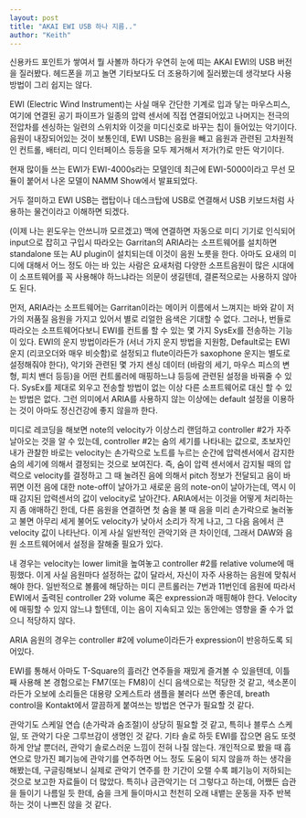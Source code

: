 ```yaml
---
layout: post
title: "AKAI EWI USB 하나 지름.."
author: "Keith"
---
```



신용카드 포인트가 쌓여서 뭘 사볼까 하다가 우연히 눈에 띠는 AKAI EWI의 USB 버전을 질러봤다. 헤드폰을 끼고 놀면 기타보다도 더 조용하기에 질러봤는데 생각보다 사용방법이 그리 쉽지는 않다.




EWI (Electric Wind Instrument)는 사실 매우 간단한 기계로 입과 닿는 마우스피스, 여기에 연결된 공기 파이프가 일종의 압력 센서에 직접 연결되어있고 나머지는 전극의 전압차를 센싱하는 일련의 스위치와 이것을 미디신호로 바꾸는 칩이 들어있는 악기이다. 음원이 내장되어있는 것이 보통인데, EWI USB는 음원을 빼고 음원과 관련된 고차원적인 컨트롤, 배터리, 미디 인터페이스 등등을 모두 제거해서 저가(?)로 만든 악기이다.




현재 많이들 쓰는 EWI가 EWI-4000s라는 모델인데 최근에 EWI-5000이라고 무선 모듈이 붙어서 나온 모델이 NAMM Show에서 발표되었다. 




거두 절미하고 EWI USB는 랩탑이나 데스크탑에 USB로 연결해서 USB 키보드처럼 사용하는 물건이라고 이해하면 되겠다.




(이제 나는 윈도우는 안쓰니까 모르겠고) 맥에 연결하면 자동으로 미디 기기로 인식되어 input으로 잡히고 구입시 따라오는 Garritan의 ARIA라는 소프트웨어를 설치하면 standalone 또는 AU plugin이 설치되는데 이것이 음원 노릇을 한다. 아마도 요새의 미디에 대해서 어느 정도 아는 바 있는 사람은 요새처럼 다양한 소프트음원이 많은 시대에 이 소프트웨어를 꼭 사용해야 하느냐라는 의문이 생길텐데, 결론적으로는 사용하지 않아도 된다.




먼저, ARIA라는 소프트웨어는 Garritan이라는 메이커 이름에서 느껴지는 바와 같이 저가의 저품질 음원을 가지고 있어서 별로 리얼한 음색은 기대할 수 없다. 그러나, 번들로 따라오는 소프트웨어다보니 EWI를 컨트롤 할 수 있는 몇 가지 SysEx를 전송하는 기능이 있다. EWI의 운지 방법이라든가 (서너 가지 운지 방법을 지원함, Default로는 EWI 운지 (리코오더와 매우 비슷함)로 설정되고 flute이라든가 saxophone 운지는 별도로 설정해줘야 한다), 악기와 관련된 몇 가지 센싱 데이터 (바람의 세기, 마우스 피스의 변형, 피치 밴더 등등)을 어떤 컨트롤러에 매핑하느냐 등등에 관련된 설정을 바꿔줄 수 있다. SysEx를 제대로 외우고 전송할 방법이 없는 이상 다른 소프트웨어로 대신 할 수 있는 방법은 없다. 그런 의미에서 ARIA를 사용하지 않는 이상에는 default 설정을 이용하는 것이 아마도 정신건강에 좋지 않을까 한다.




미디로 레코딩을 해보면 note의 velocity가 이상스리 랜덤하고 controller #2가 자주 날아오는 것을 알 수 있는데, controller #2는 숨의 세기를 나타내는 값으로, 초보자인 내가 관찰한 바로는 velocity는 손가락으로 노트를 누르는 순간에 압력센서에서 감지한 숨의 세기에 의해서 결정되는 것으로 보여진다. 즉, 숨이 압력 센서에서 감지될 때의 압력으로 velocity를 결정하고 그 때 눌려진 음에 의해서 pitch 정보가 전달되고 음이 바뀌면 이전 음에 대한 note-off이 날아가고 새로운 음의 note-on이 날아가는데, 역시 이때 감지된 압력센서의 값이 velocity로 날아간다. ARIA에서는 이것을 어떻게 처리하는지 좀 애매하긴 한데, 다른 음원을 연결하면 첫 숨을 불 때 음을 미리 손가락으로 눌러놓고 불면 아무리 세게 불어도 velocity가 낮아서 소리가 작게 나고, 그 다음 음에서 큰 velocity 값이 나타난다. 이게 사실 일반적인 관악기와 큰 차이인데, 그래서 DAW와 음원 소프트웨어에서 설정을 잘해줄 필요가 있다.




내 경우는 velocity는 lower limit을 높여놓고 controller #2를 relative volume에 매핑했다. 이게 사실 음원마다 설정하는 값이 달라서, 자신이 자주 사용하는 음원에 맞춰서 해야 한다. 일반적으로 볼륨에 해당하는 미디 콘트롤러는 7번과 11번인데 음원에 따라서 EWI에서 출력된 controller 2와 volume 혹은 expression과 매핑해야 한다. Velocity에 매핑할 수 있지 않느냐 할텐데, 이는 음이 지속되고 있는 동안에는 영향을 줄 수가 없으니 적당하지 않다.




ARIA 음원의 경우는 controller #2에 volume이라든가 expression이 반응하도록 되어있다. 




EWI를 통해서 아마도 T-Square의 흘러간 연주들을 재밌게 즐겨볼 수 있을텐데, 이틀째 사용해 본 경험으로는 FM7(또는 FM8)이 신디 음색으로는 적당한 것 같고, 색소폰이라든가 오보에 소리들은 대용량 오케스트라 샘플을 불러다 쓰면 좋은데, breath control을 Kontakt에서 깔끔하게 붙여쓰는 방법은 연구가 필요할 것 같다.




관악기도 스케일 연습 (손가락과 숨조절)이 상당히 필요할 것 같고, 특히나 블루스 스케일, 또 관악기 다운 그루브감이 생명인 것 같다. 기타 솔로 하듯 EWI를 잡으면 음도 또렷하게 안날 뿐더러, 관악기 솔로스러운 느낌이 전혀 나질 않는다. 개인적으로 봤을 때 흡연으로 망가진 폐기능에 관악기를 연주하면 어느 정도 도움이 되지 않을까 하는 생각을 해봤는데, 구글링해보니 실제로 관악기 연주를 한 기간이 오랠 수록 폐기능이 저하되는 것으로 보고한 자료들이 더 많았다. 특히나 금관악기는 더 그렇다고 하는데, 어쨌든 습관을 들이기 나름일 듯 한데, 숨을 크게 들이마시고 천천히 오래 내뱉는 운동을 자주 반복하는 것이 나쁘진 않을 것 같다.



